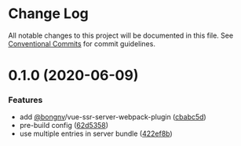# Change Log

All notable changes to this project will be documented in this file.
See [Conventional Commits](https://conventionalcommits.org) for commit guidelines.

<a name="0.1.0"></a>
# 0.1.0 (2020-06-09)


### Features

* add [@bongnv](https://github.com/bongnv)/vue-ssr-server-webpack-plugin ([cbabc5d](https://github.com/bongnv/vuestatic/commit/cbabc5d))
* pre-build config ([62d5358](https://github.com/bongnv/vuestatic/commit/62d5358))
* use multiple entries in server bundle ([422ef8b](https://github.com/bongnv/vuestatic/commit/422ef8b))
